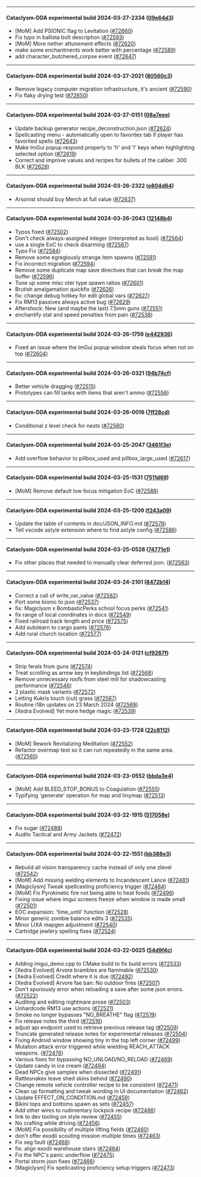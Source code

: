 
---

#### Cataclysm-DDA experimental build 2024-03-27-2334 ([09e64d3](https://github.com/CleverRaven/Cataclysm-DDA/releases/tag/cdda-experimental-2024-03-27-2334))

* [MoM] Add PSIONIC flag to Levitation ([#72660](https://github.com/CleverRaven/Cataclysm-DDA/pull/72660))
* Fix typo in ballista bolt description ([#72593](https://github.com/CleverRaven/Cataclysm-DDA/pull/72593))
* [MoM] More nether attunement effects ([#72620](https://github.com/CleverRaven/Cataclysm-DDA/pull/72620))
* make some enchantments work better with percentage ([#72589](https://github.com/CleverRaven/Cataclysm-DDA/pull/72589))
* add character_butchered_corpse event ([#72647](https://github.com/CleverRaven/Cataclysm-DDA/pull/72647))

---

#### Cataclysm-DDA experimental build 2024-03-27-2021 ([80560c3](https://github.com/CleverRaven/Cataclysm-DDA/releases/tag/cdda-experimental-2024-03-27-2021))

* Remove legacy computer migration infrastructure, it's ancient ([#72590](https://github.com/CleverRaven/Cataclysm-DDA/pull/72590))
* Fix flaky drying test ([#72650](https://github.com/CleverRaven/Cataclysm-DDA/pull/72650))

---

#### Cataclysm-DDA experimental build 2024-03-27-0151 ([08a7eee](https://github.com/CleverRaven/Cataclysm-DDA/releases/tag/cdda-experimental-2024-03-27-0151))

* Update backup generator recipe_deconstruction.json ([#72624](https://github.com/CleverRaven/Cataclysm-DDA/pull/72624))
* Spellcasting menu - automatically open to favorites tab if player has favorited spells ([#72643](https://github.com/CleverRaven/Cataclysm-DDA/pull/72643))
* Make ImGui popup respond properly to 'h' and 'l' keys when highlighting selected option ([#72619](https://github.com/CleverRaven/Cataclysm-DDA/pull/72619))
* Correct and improve values and recipes for bullets of the caliber .300 BLK ([#72628](https://github.com/CleverRaven/Cataclysm-DDA/pull/72628))

---

#### Cataclysm-DDA experimental build 2024-03-26-2322 ([e804d64](https://github.com/CleverRaven/Cataclysm-DDA/releases/tag/cdda-experimental-2024-03-26-2322))

* Arsonist should buy Merch at full value ([#72637](https://github.com/CleverRaven/Cataclysm-DDA/pull/72637))

---

#### Cataclysm-DDA experimental build 2024-03-26-2043 ([12148b4](https://github.com/CleverRaven/Cataclysm-DDA/releases/tag/cdda-experimental-2024-03-26-2043))

* Typos fixed ([#72502](https://github.com/CleverRaven/Cataclysm-DDA/pull/72502))
* Don't check always-assigned integer (interpreted as bool) ([#72564](https://github.com/CleverRaven/Cataclysm-DDA/pull/72564))
* use a single EoC to check disarming ([#72587](https://github.com/CleverRaven/Cataclysm-DDA/pull/72587))
* Typo Fix ([#72584](https://github.com/CleverRaven/Cataclysm-DDA/pull/72584))
* Remove some egregiously strange item spawns ([#72591](https://github.com/CleverRaven/Cataclysm-DDA/pull/72591))
* Fix incorrect migration ([#72594](https://github.com/CleverRaven/Cataclysm-DDA/pull/72594))
* Remove some duplicate map save directives that can break the map buffer ([#72596](https://github.com/CleverRaven/Cataclysm-DDA/pull/72596))
* Tune up some misc oter type spawn ratios ([#72601](https://github.com/CleverRaven/Cataclysm-DDA/pull/72601))
* Brutish amalgamation quickfix ([#72626](https://github.com/CleverRaven/Cataclysm-DDA/pull/72626))
* fix: change debug hotkey for edit global vars ([#72627](https://github.com/CleverRaven/Cataclysm-DDA/pull/72627))
* Fix RM13 passives always active bug ([#72629](https://github.com/CleverRaven/Cataclysm-DDA/pull/72629))
* Aftershock: New (and maybe the last) 7.5mm guns ([#72551](https://github.com/CleverRaven/Cataclysm-DDA/pull/72551))
* enchantify stat and speed penalties from pain ([#72538](https://github.com/CleverRaven/Cataclysm-DDA/pull/72538))

---

#### Cataclysm-DDA experimental build 2024-03-26-1759 ([e442936](https://github.com/CleverRaven/Cataclysm-DDA/releases/tag/cdda-experimental-2024-03-26-1759))

* Fixed an issue where the ImGui popup window steals focus when not on top ([#72604](https://github.com/CleverRaven/Cataclysm-DDA/pull/72604))

---

#### Cataclysm-DDA experimental build 2024-03-26-0321 ([94b74cf](https://github.com/CleverRaven/Cataclysm-DDA/releases/tag/cdda-experimental-2024-03-26-0321))

* Better vehicle dragging ([#72515](https://github.com/CleverRaven/Cataclysm-DDA/pull/72515))
* Prototypes can fill tanks with items that aren't ammo ([#72556](https://github.com/CleverRaven/Cataclysm-DDA/pull/72556))

---

#### Cataclysm-DDA experimental build 2024-03-26-0016 ([7ff28cd](https://github.com/CleverRaven/Cataclysm-DDA/releases/tag/cdda-experimental-2024-03-26-0016))

* Conditional z level check for nests ([#72560](https://github.com/CleverRaven/Cataclysm-DDA/pull/72560))

---

#### Cataclysm-DDA experimental build 2024-03-25-2047 ([3461f3e](https://github.com/CleverRaven/Cataclysm-DDA/releases/tag/cdda-experimental-2024-03-25-2047))

* Add overflow behavior to pillbox_used and pillbox_large_used ([#72617](https://github.com/CleverRaven/Cataclysm-DDA/pull/72617))

---

#### Cataclysm-DDA experimental build 2024-03-25-1531 ([7511d69](https://github.com/CleverRaven/Cataclysm-DDA/releases/tag/cdda-experimental-2024-03-25-1531))

* [MoM] Remove default low focus mitigation EoC ([#72588](https://github.com/CleverRaven/Cataclysm-DDA/pull/72588))

---

#### Cataclysm-DDA experimental build 2024-03-25-1209 ([f243a09](https://github.com/CleverRaven/Cataclysm-DDA/releases/tag/cdda-experimental-2024-03-25-1209))

* Update the table of contents in doc/JSON_INFO.md ([#72578](https://github.com/CleverRaven/Cataclysm-DDA/pull/72578))
* Tell vscode astyle extension where to find astyle config ([#72586](https://github.com/CleverRaven/Cataclysm-DDA/pull/72586))

---

#### Cataclysm-DDA experimental build 2024-03-25-0528 ([74771e1](https://github.com/CleverRaven/Cataclysm-DDA/releases/tag/cdda-experimental-2024-03-25-0528))

* Fix other places that needed to manually clear deferred json. ([#72563](https://github.com/CleverRaven/Cataclysm-DDA/pull/72563))

---

#### Cataclysm-DDA experimental build 2024-03-24-2101 ([8472b14](https://github.com/CleverRaven/Cataclysm-DDA/releases/tag/cdda-experimental-2024-03-24-2101))

* Correct a call of write_var_value ([#72582](https://github.com/CleverRaven/Cataclysm-DDA/pull/72582))
* Port some bionic to json ([#72537](https://github.com/CleverRaven/Cataclysm-DDA/pull/72537))
* fix: Magiclysm x BombasticPerks school focus perks ([#72541](https://github.com/CleverRaven/Cataclysm-DDA/pull/72541))
* fix range of local coordinates in docs ([#72549](https://github.com/CleverRaven/Cataclysm-DDA/pull/72549))
* Fixed railroad track length and price ([#72575](https://github.com/CleverRaven/Cataclysm-DDA/pull/72575))
* Add autolearn to cargo pants ([#72576](https://github.com/CleverRaven/Cataclysm-DDA/pull/72576))
* Add rural church location ([#72577](https://github.com/CleverRaven/Cataclysm-DDA/pull/72577))

---

#### Cataclysm-DDA experimental build 2024-03-24-0121 ([cf9267f](https://github.com/CleverRaven/Cataclysm-DDA/releases/tag/cdda-experimental-2024-03-24-0121))

* Strip ferals from guns ([#72574](https://github.com/CleverRaven/Cataclysm-DDA/pull/72574))
* Treat scrolling as arrow key in keybindings list ([#72568](https://github.com/CleverRaven/Cataclysm-DDA/pull/72568))
* Remove unnecessary roofs from steel mill for shadowcasting performance ([#72546](https://github.com/CleverRaven/Cataclysm-DDA/pull/72546))
* 2 plastic mask variants ([#72572](https://github.com/CleverRaven/Cataclysm-DDA/pull/72572))
* Letting Kukris touch (cut) grass  ([#72567](https://github.com/CleverRaven/Cataclysm-DDA/pull/72567))
* Routine i18n updates on 23 March 2024 ([#72569](https://github.com/CleverRaven/Cataclysm-DDA/pull/72569))
* [Xedra Evolved] Yet more hedge magic ([#72539](https://github.com/CleverRaven/Cataclysm-DDA/pull/72539))

---

#### Cataclysm-DDA experimental build 2024-03-23-1728 ([22c8112](https://github.com/CleverRaven/Cataclysm-DDA/releases/tag/cdda-experimental-2024-03-23-1728))

* [MoM] Rework Revitalizing Meditation ([#72552](https://github.com/CleverRaven/Cataclysm-DDA/pull/72552))
* Refactor overmap test so it can run repeatedly in the same area. ([#72565](https://github.com/CleverRaven/Cataclysm-DDA/pull/72565))

---

#### Cataclysm-DDA experimental build 2024-03-23-0552 ([bbda3e4](https://github.com/CleverRaven/Cataclysm-DDA/releases/tag/cdda-experimental-2024-03-23-0552))

* [MoM] Add BLEED_STOP_BONUS to Coagulation ([#72555](https://github.com/CleverRaven/Cataclysm-DDA/pull/72555))
* Typifying 'generate' operation for map and tinymap ([#72513](https://github.com/CleverRaven/Cataclysm-DDA/pull/72513))

---

#### Cataclysm-DDA experimental build 2024-03-22-1915 ([517058e](https://github.com/CleverRaven/Cataclysm-DDA/releases/tag/cdda-experimental-2024-03-22-1915))

* Fix sugar ([#72488](https://github.com/CleverRaven/Cataclysm-DDA/pull/72488))
* Audits Tactical and Army Jackets ([#72472](https://github.com/CleverRaven/Cataclysm-DDA/pull/72472))

---

#### Cataclysm-DDA experimental build 2024-03-22-1551 ([bb388e3](https://github.com/CleverRaven/Cataclysm-DDA/releases/tag/cdda-experimental-2024-03-22-1551))

* Rebuild all vision transparency cache instead of only one zlevel ([#72542](https://github.com/CleverRaven/Cataclysm-DDA/pull/72542))
* [MoM] Add missing welding elements to Incandescent Lance ([#72481](https://github.com/CleverRaven/Cataclysm-DDA/pull/72481))
* [Magiclysm] Tweak spellcasting proficiency trigger ([#72484](https://github.com/CleverRaven/Cataclysm-DDA/pull/72484))
* [MoM] Fix Pyrokinetic fire not being able to heat foods ([#72496](https://github.com/CleverRaven/Cataclysm-DDA/pull/72496))
* Fixing issue where imgui screens freeze when window is made small ([#72501](https://github.com/CleverRaven/Cataclysm-DDA/pull/72501))
* EOC expansion: 'time_until' function ([#72528](https://github.com/CleverRaven/Cataclysm-DDA/pull/72528))
* Minor generic zombie balance edits 3 ([#72535](https://github.com/CleverRaven/Cataclysm-DDA/pull/72535))
* Minor LIXA mapgen adjustment ([#72540](https://github.com/CleverRaven/Cataclysm-DDA/pull/72540))
* Cartridge jewlery spelling fixes ([#72524](https://github.com/CleverRaven/Cataclysm-DDA/pull/72524))

---

#### Cataclysm-DDA experimental build 2024-03-22-0025 ([54d9f4c](https://github.com/CleverRaven/Cataclysm-DDA/releases/tag/cdda-experimental-2024-03-22-0025))

* Adding imgui_demo.cpp to CMake build to fix build errors ([#72533](https://github.com/CleverRaven/Cataclysm-DDA/pull/72533))
* [Xedra Evolved] Arvore brambles are flammable ([#72530](https://github.com/CleverRaven/Cataclysm-DDA/pull/72530))
* [Xedra Evolved]  Credit where it is due ([#72492](https://github.com/CleverRaven/Cataclysm-DDA/pull/72492))
* [Xedra Evolved] Arvore fae ban: No outdoor fires ([#72507](https://github.com/CleverRaven/Cataclysm-DDA/pull/72507))
* Don't spuriously error when reloading a save after some json errors. ([#72522](https://github.com/CleverRaven/Cataclysm-DDA/pull/72522))
* Auditing and editing nightmare prose ([#72503](https://github.com/CleverRaven/Cataclysm-DDA/pull/72503))
* Unhardcode RM13 use actions ([#72521](https://github.com/CleverRaven/Cataclysm-DDA/pull/72521))
* Smoke no longer bypasses "NO_BREATHE" flag ([#72519](https://github.com/CleverRaven/Cataclysm-DDA/pull/72519))
* Fix release notes the third ([#72516](https://github.com/CleverRaven/Cataclysm-DDA/pull/72516))
* adjust api endpoint used to retrieve previous release tag ([#72509](https://github.com/CleverRaven/Cataclysm-DDA/pull/72509))
* Truncate generated release notes for experimental releases ([#72504](https://github.com/CleverRaven/Cataclysm-DDA/pull/72504))
* Fixing Android window showing tiny in the top left corner ([#72499](https://github.com/CleverRaven/Cataclysm-DDA/pull/72499))
* Mutation attack error triggered while wielding REACH_ATTACK weapons. ([#72476](https://github.com/CleverRaven/Cataclysm-DDA/pull/72476))
* Various fixes for bypassing NO_UNLOAD/NO_RELOAD ([#72469](https://github.com/CleverRaven/Cataclysm-DDA/pull/72469))
* Update candy in ice cream ([#72494](https://github.com/CleverRaven/Cataclysm-DDA/pull/72494))
* Dead NPCs give samples when dissected ([#72491](https://github.com/CleverRaven/Cataclysm-DDA/pull/72491))
* Rattlesnakes leave shed skins behind ([#72490](https://github.com/CleverRaven/Cataclysm-DDA/pull/72490))
* Change remote vehicle controller recipe to be consistent ([#72471](https://github.com/CleverRaven/Cataclysm-DDA/pull/72471))
* Clean up formatting and tweak wording in UI documentation ([#72462](https://github.com/CleverRaven/Cataclysm-DDA/pull/72462))
* Update EFFECT_ON_CONDITION.md ([#72459](https://github.com/CleverRaven/Cataclysm-DDA/pull/72459))
* Bikini tops and bottoms spawn as sets ([#72457](https://github.com/CleverRaven/Cataclysm-DDA/pull/72457))
* Add other wires to rudimentary lockpick recipe ([#72486](https://github.com/CleverRaven/Cataclysm-DDA/pull/72486))
* link to dev tooling on style review ([#72455](https://github.com/CleverRaven/Cataclysm-DDA/pull/72455))
* No crafting while driving ([#72456](https://github.com/CleverRaven/Cataclysm-DDA/pull/72456))
* [MoM] Fix possibility of multiple lifting fields ([#72460](https://github.com/CleverRaven/Cataclysm-DDA/pull/72460))
* don't offer exodii scouting mission multiple times ([#72463](https://github.com/CleverRaven/Cataclysm-DDA/pull/72463))
* Fix seg fault ([#72468](https://github.com/CleverRaven/Cataclysm-DDA/pull/72468))
* fix: align exodii warehouse stairs ([#72464](https://github.com/CleverRaven/Cataclysm-DDA/pull/72464))
* Fix the NPC's panic underflow ([#72475](https://github.com/CleverRaven/Cataclysm-DDA/pull/72475))
* Portal storm json fixes ([#72466](https://github.com/CleverRaven/Cataclysm-DDA/pull/72466))
* [Magiclysm] Fix spellcasting proficiency setup triggers ([#72473](https://github.com/CleverRaven/Cataclysm-DDA/pull/72473))
